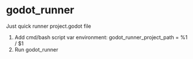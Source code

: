 # godot_runner
Just quick runner project.godot file

1) Add cmd/bash script var environment: godot_runner_project_path = %1 / $1
2) Run godot_runner
